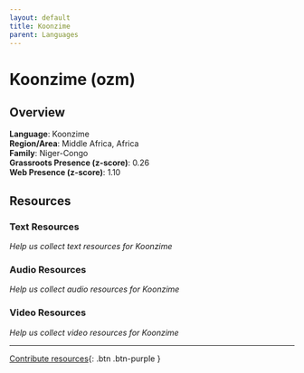 ```yaml
---
layout: default
title: Koonzime
parent: Languages
---
```


# Koonzime (ozm)

## Overview

**Language**: Koonzime  
**Region/Area**: Middle Africa, Africa  
**Family**: Niger-Congo  
**Grassroots Presence (z-score)**: 0.26  
**Web Presence (z-score)**: 1.10  

## Resources

### Text Resources
*Help us collect text resources for Koonzime*

### Audio Resources
*Help us collect audio resources for Koonzime*

### Video Resources
*Help us collect video resources for Koonzime*

---

[Contribute resources](https://forms.office.com/e/1SfLJx3u1r){: .btn .btn-purple }
